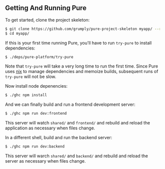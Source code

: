 ## Getting And Running Pure

To get started, clone the project skeleton:

```bash
$ git clone https://github.com/grumply/pure-project-skeleton myapp/ --recurse-submodules
$ cd myapp/
```

If this is your first time running Pure, you'll have to run `try-pure` to install dependencies: 

```bash
$ ./deps/pure-platform/try-pure
```

Note that `try-pure` will take a very long time to run the first time. Since Pure uses [nix](https://nixos.org/nix/) to manage dependencies and memoize builds, subsequent runs of `try-pure` will not be slow. 

Now install node depenencies:

```bash
$ ./ghc npm install
```

And we can finally build and run a frontend development server:

```bash
$ ./ghc npm run dev:frontend
```

This server will watch `shared/` and `frontend/` and rebuild and reload the application as necessary when files change.

In a different shell, build and run the backend server:

```bash
$ ./ghc npm run dev:backend
```

This server will warch `shared/` and `backend/` and rebuild and reload the server as necessary when files change.
